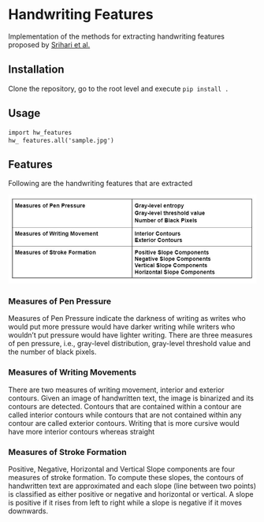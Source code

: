 # Handwriting Features

Implementation of the methods for extracting handwriting features proposed by [Srihari et al.](https://cedar.buffalo.edu/papers/articles/Individuality_Handwriting_2002.pdf) 

## Installation

Clone the repository, go to the root level and execute `pip install .`

## Usage
```
import hw_features
hw_ features.all('sample.jpg')
```

## Features

Following are the handwriting features that are extracted

![hw_features](hw_features.JPG)

### Measures of Pen Pressure 

Measures of Pen Pressure indicate the darkness of writing as writes who would put more pressure would have darker writing while writers who wouldn’t put pressure would have lighter writing. There are three measures of pen pressure, i.e., gray-level distribution, gray-level threshold value and the number of black pixels.

### Measures of Writing Movements

There are two measures of writing movement, interior and exterior contours. Given an image of handwritten text, the image is binarized and its contours are detected. Contours that are contained within a contour are called interior contours while contours that are not contained within any contour are called exterior contours. Writing that is more cursive would have more interior contours whereas straight 

### Measures of Stroke Formation

Positive, Negative, Horizontal and Vertical Slope components are four measures of stroke formation. To compute these slopes, the contours of handwritten text are approximated and each slope (line between two points) is classified as either positive or negative and horizontal or vertical. A slope is positive if it rises from left to right while a slope is negative if it moves downwards.
